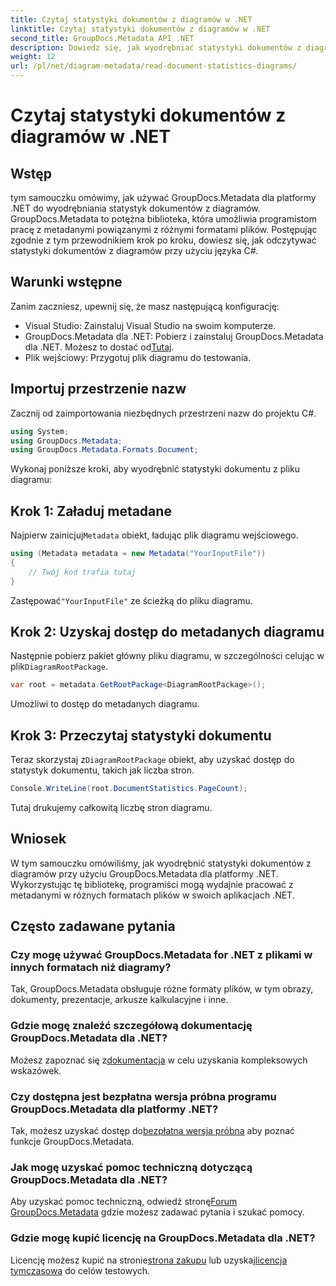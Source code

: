 ```yaml
---
title: Czytaj statystyki dokumentów z diagramów w .NET
linktitle: Czytaj statystyki dokumentów z diagramów w .NET
second_title: GroupDocs.Metadata API .NET
description: Dowiedz się, jak wyodrębniać statystyki dokumentów z diagramów w platformie .NET przy użyciu GroupDocs.Metadata, potężnej biblioteki do manipulacji metadanymi.
weight: 12
url: /pl/net/diagram-metadata/read-document-statistics-diagrams/
---
```


# Czytaj statystyki dokumentów z diagramów w .NET

## Wstęp
tym samouczku omówimy, jak używać GroupDocs.Metadata dla platformy .NET do wyodrębniania statystyk dokumentów z diagramów. GroupDocs.Metadata to potężna biblioteka, która umożliwia programistom pracę z metadanymi powiązanymi z różnymi formatami plików. Postępując zgodnie z tym przewodnikiem krok po kroku, dowiesz się, jak odczytywać statystyki dokumentów z diagramów przy użyciu języka C#.
## Warunki wstępne
Zanim zaczniesz, upewnij się, że masz następującą konfigurację:
- Visual Studio: Zainstaluj Visual Studio na swoim komputerze.
-  GroupDocs.Metadata dla .NET: Pobierz i zainstaluj GroupDocs.Metadata dla .NET. Możesz to dostać od[Tutaj](https://releases.groupdocs.com/metadata/net/).
- Plik wejściowy: Przygotuj plik diagramu do testowania.

## Importuj przestrzenie nazw
Zacznij od zaimportowania niezbędnych przestrzeni nazw do projektu C#.
```csharp
using System;
using GroupDocs.Metadata;
using GroupDocs.Metadata.Formats.Document;
```

Wykonaj poniższe kroki, aby wyodrębnić statystyki dokumentu z pliku diagramu:
## Krok 1: Załaduj metadane
 Najpierw zainicjuj`Metadata` obiekt, ładując plik diagramu wejściowego.
```csharp
using (Metadata metadata = new Metadata("YourInputFile"))
{
    // Twój kod trafia tutaj
}
```
 Zastępować`"YourInputFile"` ze ścieżką do pliku diagramu.
## Krok 2: Uzyskaj dostęp do metadanych diagramu
 Następnie pobierz pakiet główny pliku diagramu, w szczególności celując w plik`DiagramRootPackage`.
```csharp
var root = metadata.GetRootPackage<DiagramRootPackage>();
```
Umożliwi to dostęp do metadanych diagramu.
## Krok 3: Przeczytaj statystyki dokumentu
 Teraz skorzystaj z`DiagramRootPackage` obiekt, aby uzyskać dostęp do statystyk dokumentu, takich jak liczba stron.
```csharp
Console.WriteLine(root.DocumentStatistics.PageCount);
```
Tutaj drukujemy całkowitą liczbę stron diagramu.

## Wniosek
W tym samouczku omówiliśmy, jak wyodrębnić statystyki dokumentów z diagramów przy użyciu GroupDocs.Metadata dla platformy .NET. Wykorzystując tę bibliotekę, programiści mogą wydajnie pracować z metadanymi w różnych formatach plików w swoich aplikacjach .NET.

## Często zadawane pytania
### Czy mogę używać GroupDocs.Metadata for .NET z plikami w innych formatach niż diagramy?
Tak, GroupDocs.Metadata obsługuje różne formaty plików, w tym obrazy, dokumenty, prezentacje, arkusze kalkulacyjne i inne.
### Gdzie mogę znaleźć szczegółową dokumentację GroupDocs.Metadata dla .NET?
 Możesz zapoznać się z[dokumentacja](https://tutorials.groupdocs.com/metadata/net/) w celu uzyskania kompleksowych wskazówek.
### Czy dostępna jest bezpłatna wersja próbna programu GroupDocs.Metadata dla platformy .NET?
 Tak, możesz uzyskać dostęp do[bezpłatna wersja próbna](https://releases.groupdocs.com/) aby poznać funkcje GroupDocs.Metadata.
### Jak mogę uzyskać pomoc techniczną dotyczącą GroupDocs.Metadata dla .NET?
 Aby uzyskać pomoc techniczną, odwiedź stronę[Forum GroupDocs.Metadata](https://forum.groupdocs.com/c/metadata/14) gdzie możesz zadawać pytania i szukać pomocy.
### Gdzie mogę kupić licencję na GroupDocs.Metadata dla .NET?
 Licencję możesz kupić na stronie[strona zakupu](https://purchase.groupdocs.com/buy) lub uzyskaj[licencja tymczasowa](https://purchase.groupdocs.com/temporary-license/) do celów testowych.